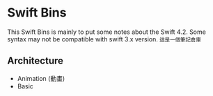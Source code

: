 # Swift Bins
This Swift Bins is mainly to put some notes about the Swift 4.2. Some syntax may not be compatible with swift 3.x version.
`這是一個筆記倉庫`


## Architecture
- Animation (動畫)
- Basic

